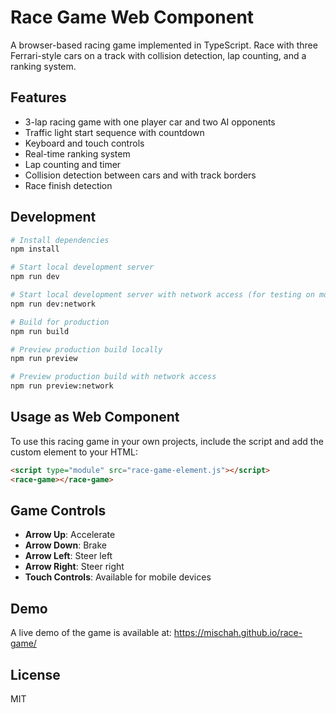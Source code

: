 # Race Game Web Component

A browser-based racing game implemented in TypeScript. Race with three Ferrari-style cars on a track with collision detection, lap counting, and a ranking system.

## Features

- 3-lap racing game with one player car and two AI opponents
- Traffic light start sequence with countdown
- Keyboard and touch controls
- Real-time ranking system
- Lap counting and timer
- Collision detection between cars and with track borders
- Race finish detection

## Development

```bash
# Install dependencies
npm install

# Start local development server
npm run dev

# Start local development server with network access (for testing on mobile devices)
npm run dev:network

# Build for production
npm run build

# Preview production build locally
npm run preview

# Preview production build with network access
npm run preview:network
```

## Usage as Web Component

To use this racing game in your own projects, include the script and add the custom element to your HTML:

```html
<script type="module" src="race-game-element.js"></script>
<race-game></race-game>
```

## Game Controls

- **Arrow Up**: Accelerate
- **Arrow Down**: Brake
- **Arrow Left**: Steer left
- **Arrow Right**: Steer right
- **Touch Controls**: Available for mobile devices

## Demo

A live demo of the game is available at: https://mischah.github.io/race-game/

## License

MIT